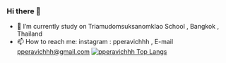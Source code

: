 ### Hi there 👋

- 🔭 I’m currently study on Triamudomsuksanomklao School , Bangkok , Thailand
- 📫 How to reach me: instagram : pperavichhh , E-mail pperavichhh@gmail.com
[![pperavichhh Top Langs](https://github-readme-stats.vercel.app/api/top-langs/?username=pperavichhh&layout=pie)](https://github.com/anuraghazra/github-readme-stats)
